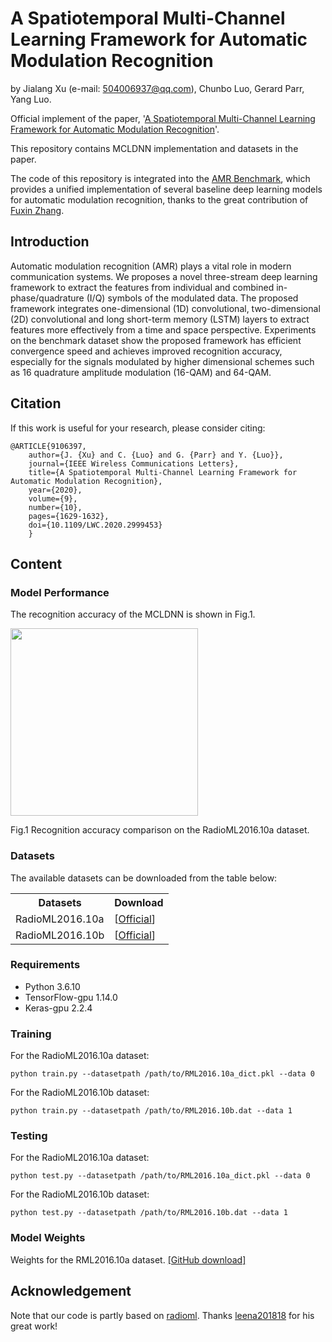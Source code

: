 # A Spatiotemporal Multi-Channel Learning Framework for Automatic Modulation Recognition
by Jialang Xu (e-mail: 504006937@qq.com), Chunbo Luo, Gerard Parr, Yang Luo.

Official implement of the paper, '[A Spatiotemporal Multi-Channel Learning Framework for Automatic Modulation Recognition](https://ieeexplore.ieee.org/document/9106397)'.

This repository contains MCLDNN implementation and datasets in the paper.

The code of this repository is integrated into the [AMR Benchmark](https://github.com/Richardzhangxx/AMR-Benchmark), which provides a unified implementation of several baseline deep learning models for automatic modulation recognition, thanks to the great contribution of [Fuxin Zhang](https://github.com/Richardzhangxx).

## Introduction
Automatic modulation recognition (AMR) plays a vital role in modern communication systems. We proposes a novel three-stream deep learning framework to extract the features from individual and combined in-phase/quadrature (I/Q) symbols of the modulated data. The proposed framework integrates one-dimensional (1D) convolutional, two-dimensional (2D) convolutional and long short-term memory (LSTM) layers to extract features more effectively from a time and space perspective. Experiments on the benchmark dataset show the proposed framework has efficient convergence speed and achieves improved recognition accuracy, especially for the signals modulated by higher dimensional schemes such as 16 quadrature amplitude modulation (16-QAM) and 64-QAM.

## Citation
If this work is useful for your research, please consider citing:
```
@ARTICLE{9106397,
	author={J. {Xu} and C. {Luo} and G. {Parr} and Y. {Luo}},
	journal={IEEE Wireless Communications Letters}, 
	title={A Spatiotemporal Multi-Channel Learning Framework for Automatic Modulation Recognition}, 
	year={2020},
	volume={9},
	number={10},
	pages={1629-1632},
	doi={10.1109/LWC.2020.2999453}
	}
```

## Content
### Model Performance
The recognition accuracy of the MCLDNN is shown in Fig.1. 

<img src="https://github.com/wzjialang/MCLDNN/blob/master/figure/Acc.png" height="300"/>

Fig.1 Recognition accuracy comparison on the RadioML2016.10a dataset.

### Datasets
The available datasets can be downloaded from the table below:
<table>
	<tr>
	    <th>Datasets</th>
	    <th>Download</th>
	</tr>
    <tr>
	    <td>RadioML2016.10a</td>
        <td>[<a href="http://opendata.deepsig.io/datasets/2016.10/RML2016.10a.tar.bz2?__hstc=24938661.c3f6b07ea02473f3eb9322d41420af01.1609405703209.1609405703209.1609405703209.1&__hssc=24938661.1.1609405703210&__hsfp=1818935939" target="_blank">Official</a>] </td>
	</tr>
	    <td>RadioML2016.10b</td>
        <td>[<a href="http://opendata.deepsig.io/datasets/2016.10/RML2016.10b.tar.bz2?__hstc=24938661.c3f6b07ea02473f3eb9322d41420af01.1609405703209.1609405703209.1609405703209.1&__hssc=24938661.1.1609405703210&__hsfp=1818935939" target="_blank">Official</a>]</td>
    </tr>
</table> 

### Requirements
- Python 3.6.10
- TensorFlow-gpu 1.14.0
- Keras-gpu 2.2.4

### Training
For the RadioML2016.10a dataset:
```
python train.py --datasetpath /path/to/RML2016.10a_dict.pkl --data 0
```

For the RadioML2016.10b dataset:
```
python train.py --datasetpath /path/to/RML2016.10b.dat --data 1
```

### Testing
For the RadioML2016.10a dataset:
```
python test.py --datasetpath /path/to/RML2016.10a_dict.pkl --data 0
```

For the RadioML2016.10b dataset:
```
python test.py --datasetpath /path/to/RML2016.10b.dat --data 1
```

### Model Weights
Weights for the RML2016.10a dataset. [[GitHub download]](https://github.com/wzjialang/MCLDNN/releases/tag/weights)

## Acknowledgement
Note that our code is partly based on [radioml](https://github.com/leena201818/radioml). Thanks [leena201818](https://github.com/leena201818) for his great work!
